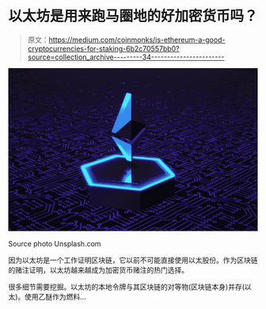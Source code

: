 # 以太坊是用来跑马圈地的好加密货币吗？

> 原文：<https://medium.com/coinmonks/is-ethereum-a-good-cryptocurrencies-for-staking-6b2c70557bb0?source=collection_archive---------34----------------------->

![](img/9c89971b3d07524a1c5d8fba8d0efa97.png)

Source photo Unsplash.com

因为以太坊是一个工作证明区块链，它以前不可能直接使用以太股份。作为区块链的赌注证明，以太坊越来越成为加密货币赌注的热门选择。

很多细节需要挖掘。以太坊的本地令牌与其区块链的对等物(区块链本身)并存(以太)。使用乙醚作为燃料…
